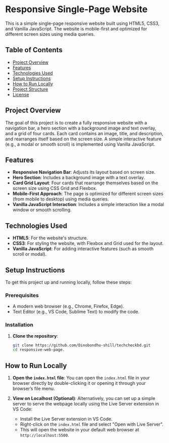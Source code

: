 # Responsive Single-Page Website

This is a simple single-page responsive website built using HTML5, CSS3, and Vanilla JavaScript. The website is mobile-first and optimized for different screen sizes using media queries.

## Table of Contents
- [Project Overview](#project-overview)
- [Features](#features)
- [Technologies Used](#technologies-used)
- [Setup Instructions](#setup-instructions)
- [How to Run Locally](#how-to-run-locally)
- [Project Structure](#project-structure)
- [License](#license)

## Project Overview
The goal of this project is to create a fully responsive website with a navigation bar, a hero section with a background image and text overlay, and a grid of four cards. Each card contains an image, title, and description, and rearranges itself based on the screen size. A simple interactive feature (e.g., a modal or smooth scroll) is implemented using Vanilla JavaScript.

## Features
- **Responsive Navigation Bar**: Adjusts its layout based on screen size.
- **Hero Section**: Includes a background image with a text overlay.
- **Card Grid Layout**: Four cards that rearrange themselves based on the screen size using CSS Grid and Flexbox.
- **Mobile-First Approach**: The page is optimized for different screen sizes (from mobile to desktop) using media queries.
- **Vanilla JavaScript Interaction**: Includes a simple interaction like a modal window or smooth scrolling.

## Technologies Used
- **HTML5**: For the website's structure.
- **CSS3**: For styling the website, with Flexbox and Grid used for the layout.
- **Vanilla JavaScript**: For adding interactive features (such as smooth scroll or modal).

## Setup Instructions
To get this project up and running locally, follow these steps:

### Prerequisites
- A modern web browser (e.g., Chrome, Firefox, Edge).
- Text Editor (e.g., VS Code, Sublime Text) to modify the code.

### Installation
1. **Clone the repository**:
   ```bash
   git clone https://github.com/Dinobondhu-shill/techcheckbd.git
   cd responsive-web-page.

## How to Run Locally

1. **Open the `index.html` file**:
   You can open the `index.html` file in your browser directly by double-clicking it or opening it through your browser’s file menu.

2. **View on Localhost (Optional)**:
   Alternatively, you can set up a simple server to serve the webpage locally using the Live Server extension in VS Code:

   - Install the Live Server extension in VS Code.
   - Right-click on the `index.html` file and select "Open with Live Server".
   - This will open the website in your default web browser at `http://localhost:5500`.

